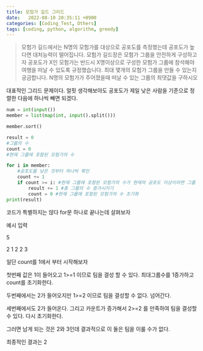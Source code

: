 ```yaml
---
title: 모험가 길드 그리드
date:   2022-08-10 20:35:11 +0900
categories: [Coding_Test, Others]
tags: [coding, python, algorithm, greedy]
---
```



>모험가 길드에서는 N명의 모험가를 대상으로 공포도를 측정했는데 공포도가 높다면 대처능력이 떨어집니다. 모험가 길드장은 모험가 그룹을 안전하게 구성하고자 공포도가 X인 모험가는 반드시 X명이상으로 구성한 모험가 그룹에 참석해야 여행을 떠날 수 있도록 규정했습니다. 최대 몇개의 모험가 그룹을 만들 수 있는지 궁금합니다.
> N명의 모험가가 주어졌을때 떠날 수 있는 그룹의 최댓값을 구하시오


대표적인 그리드 문제이다. 얼핏 생각해보아도 공포도가 제일 낮은 사람을 기준으로 정렬한 다음에 하나씩 빼면 되겠다.

```py
num = int(input())
member = list(map(int, input().split()))

member.sort()

result = 0
#그룹의 수
count = 0
#현재 그룹에 포함된 모험가의 수

for i in member:
    #공포도를 낮은 것부터 하나씩 확인
    count += 1
    if count >= i: #현재 그룹에 포함된 모험가의 수가 현재의 공포도 이상이라면 그룹 결성
        result += 1 #총 그룹의 수 증가시키기
        count = 0 #현재 그룹에 포함된 모험가의 수 초기화
print(result)
```

코드가 특별하지는 않다 for문 하나로 끝나는데 살펴보자

 

예시 입력

5

2 1 2 2 3


일단 count를 1에서 부터 시작해보자

첫번째 값은 1이 들어오고 1>=1 이므로 팀을 결성 할 수 있다. 최대그룹수를 1증가하고 count를 초기화한다.


두번째에서는 2가 들어오지만 1>=2 이므로 팀을 결성할 수 없다. 넘어간다.

세번째에서도 2가 들어온다. 그리고 카운트가 증가해서 2>=2 를 만족하여 팀을 결성할 수 있다. 다시 초기화한다.


그러면 남게 되는 것은 2와 3인데 결과적으로 이 둘은 팀을 이룰 수가 없다.

최종적인 결과는 2